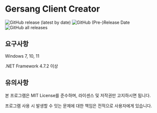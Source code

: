 # Gersang Client Creator
![GitHub release (latest by date)](https://img.shields.io/github/v/release/byungmeo/GersangClientCreator)
![GitHub (Pre-)Release Date](https://img.shields.io/github/release-date-pre/byungmeo/GersangClientCreator)
![GitHub all releases](https://img.shields.io/github/downloads/byungmeo/GersangClientCreator/total)

## 요구사항
Windows 7, 10, 11

.NET Framework 4.7.2 이상

## 유의사항
본 프로그램은 MIT License를 준수하며, 라이센스 및 저작권만 고지하시면 됩니다.

프로그램 사용 시 발생할 수 잇는 문제에 대한 책임은 전적으로 사용자에게 있습니다.
